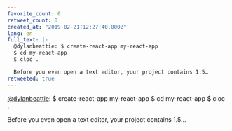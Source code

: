 ```yaml
---
favorite_count: 0
retweet_count: 0
created_at: "2019-02-21T12:27:40.000Z"
lang: en
full_text: |-
  @dylanbeattie: $ create-react-app my-react-app
  $ cd my-react-app
  $ cloc .

  Before you even open a text editor, your project contains 1.5…
retweeted: true
---
```


[@dylanbeattie](https://twitter.com/dylanbeattie): $ create-react-app
my-react-app $ cd my-react-app $ cloc .

Before you even open a text editor, your project contains 1.5…
